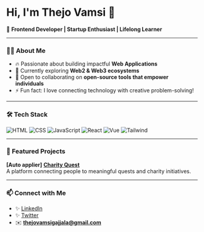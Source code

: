 # Hi, I'm Thejo Vamsi 👋  

🚀 **Frontend Developer | Startup Enthusiast | Lifelong Learner**

---

### 👨‍💻 About Me  
- 🔥 Passionate about building impactful **Web Applications**  
- 🌱 Currently exploring **Web2 & Web3 ecosystems**  
- 👯 Open to collaborating on **open-source tools that empower individuals**  
- ⚡ Fun fact: I love connecting technology with creative problem-solving!  

---

### 🛠️ Tech Stack  
![HTML](https://img.shields.io/badge/HTML5-E34F26?style=for-the-badge&logo=html5&logoColor=white)
![CSS](https://img.shields.io/badge/CSS3-1572B6?style=for-the-badge&logo=css3&logoColor=white)
![JavaScript](https://img.shields.io/badge/JavaScript-323330?style=for-the-badge&logo=javascript)
![React](https://img.shields.io/badge/React-20232A?style=for-the-badge&logo=react&logoColor=61DAFB)
![Vue](https://img.shields.io/badge/Vue.js-35495E?style=for-the-badge&logo=vue.js&logoColor=4FC08D)
![Tailwind](https://img.shields.io/badge/Tailwind_CSS-38B2AC?style=for-the-badge&logo=tailwind-css&logoColor=white)

---

### 🚀 Featured Projects
**[Auto applier]**
**[Charity Quest](https://charityquest.io/)**  
A platform connecting people to meaningful quests and charity initiatives.

---

### 📫 Connect with Me  
- ✨ [LinkedIn](https://www.linkedin.com/in/gajjala-thejovamsi-012a80234/)  
- ✨ [Twitter](https://twitter.com/ThejoVamsi)  
- ✉️ **thejovamsigajjala@gmail.com** 

